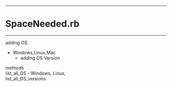 ---------------------------------------------------
# SpaceNeeded.rb
---------------------------------------------------

adding OS  
- Windows,Linux,Mac  
	- adding OS Version  

methods  
	list_all_OS - Windows, Linux,  
	list_all_OS_versions  


